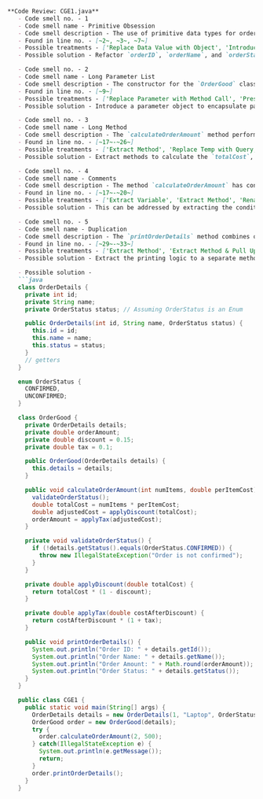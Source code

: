 ```markdown
**Code Review: CGE1.java**
   - Code smell no. - 1
   - Code smell name - Primitive Obsession
   - Code smell description - The use of primitive data types for order details such as `orderID`, `orderName`, `orderStatus`, which could be better represented through classes or enumerations.
   - Found in line no. - [~2~, ~3~, ~7~]
   - Possible treatments - ['Replace Data Value with Object', 'Introduce Parameter Object or Preserve Whole Object', ' Replace Type Code with Class, Replace Type Code with Subclasses or Replace Type Code with State/Strategy', 'Replace Array with Object']
   - Possible solution - Refactor `orderID`, `orderName`, and `orderStatus` to utilize appropriate classes or enumerations, encapsulating relevant data and behavior.

   - Code smell no. - 2
   - Code smell name - Long Parameter List
   - Code smell description - The constructor for the `OrderGood` class accepts multiple parameters which could be reduced for simplicity.
   - Found in line no. - [~9~]
   - Possible treatments - ['Replace Parameter with Method Call', 'Preserve Whole Object', 'Introduce Parameter Object']
   - Possible solution - Introduce a parameter object to encapsulate parameters like `orderID`, `orderName`, and `orderStatus`.

   - Code smell no. - 3
   - Code smell name - Long Method
   - Code smell description - The `calculateOrderAmount` method performs multiple tasks that can be broken down for better readability and maintenance.
   - Found in line no. - [~17~-~26~]
   - Possible treatments - ['Extract Method', 'Replace Temp with Query, Introduce Parameter Object or Preserve Whole Object', 'Decompose Conditional']
   - Possible solution - Extract methods to calculate the `totalCost`, `percentageAfterDiscount`, and the final `orderAmount` separately. 

   - Code smell no. - 4
   - Code smell name - Comments
   - Code smell description - The method `calculateOrderAmount` has conditional logic which might benefit from descriptive comments or improved method naming.
   - Found in line no. - [~17~-~20~]
   - Possible treatments - ['Extract Variable', 'Extract Method', 'Rename Method', 'Introduce Assertion']
   - Possible solution - This can be addressed by extracting the conditional check into a method, e.g., `validateOrderStatus`, which self-documents its purpose.

   - Code smell no. - 5
   - Code smell name - Duplication
   - Code smell description - The `printOrderDetails` method combines output logic that may duplicate across different contexts or require reuse.
   - Found in line no. - [~29~-~33~]
   - Possible treatments - ['Extract Method', 'Extract Method & Pull Up Field', 'Pull Up Constructor Body', 'Form Template Method', 'Substitute Algorithm', 'Extract Superclass', 'Extract ClassConsolidate Conditional Expression and use Extract Method', 'Consolidate Duplicate Conditional Fragments']
   - Possible solution - Extract the printing logic to a separate method to promote reuse and avoid duplication.

   - Possible solution - 
   ```java
   class OrderDetails {
     private int id;
     private String name;
     private OrderStatus status; // Assuming OrderStatus is an Enum

     public OrderDetails(int id, String name, OrderStatus status) {
       this.id = id;
       this.name = name;
       this.status = status;
     }
     // getters
   }

   enum OrderStatus {
     CONFIRMED,
     UNCONFIRMED;
   }

   class OrderGood {
     private OrderDetails details;
     private double orderAmount;
     private double discount = 0.15;
     private double tax = 0.1;

     public OrderGood(OrderDetails details) {
       this.details = details;
     }

     public void calculateOrderAmount(int numItems, double perItemCost) throws IllegalStateException {
       validateOrderStatus();
       double totalCost = numItems * perItemCost;
       double adjustedCost = applyDiscount(totalCost);
       orderAmount = applyTax(adjustedCost);
     }

     private void validateOrderStatus() {
       if (!details.getStatus().equals(OrderStatus.CONFIRMED)) {
         throw new IllegalStateException("Order is not confirmed");
       }
     }

     private double applyDiscount(double totalCost) {
       return totalCost * (1 - discount);
     }

     private double applyTax(double costAfterDiscount) {
       return costAfterDiscount * (1 + tax);
     }

     public void printOrderDetails() {
       System.out.println("Order ID: " + details.getId());
       System.out.println("Order Name: " + details.getName());
       System.out.println("Order Amount: " + Math.round(orderAmount));
       System.out.println("Order Status: " + details.getStatus());
     }
   }

   public class CGE1 {
     public static void main(String[] args) {
       OrderDetails details = new OrderDetails(1, "Laptop", OrderStatus.CONFIRMED);
       OrderGood order = new OrderGood(details);
       try {
         order.calculateOrderAmount(2, 500);
       } catch(IllegalStateException e) {
         System.out.println(e.getMessage());
         return;
       }
       order.printOrderDetails();
     }
   }
   ```
```
